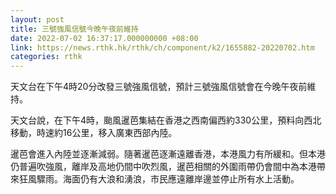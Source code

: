 ```yaml
---
layout: post
title: 三號強風信號今晚午夜前維持
date: 2022-07-02 16:37:17.000000000 +08:00
link: https://news.rthk.hk/rthk/ch/component/k2/1655882-20220702.htm
categories: rthk
---
```


天文台在下午4時20分改發三號強風信號，預計三號強風信號會在今晚午夜前維持。

天文台說，在下午4時，颱風暹芭集結在香港之西南偏西約330公里，預料向西北移動，時速約16公里，移入廣東西部內陸。

暹芭會進入內陸並逐漸減弱。隨著暹芭逐漸遠離香港，本港風力有所緩和。但本港仍普遍吹強風，離岸及高地仍間中吹烈風，暹芭相關的外圍雨帶仍會間中為本港帶來狂風驟雨。海面仍有大浪和湧浪，市民應遠離岸邊並停止所有水上活動。
